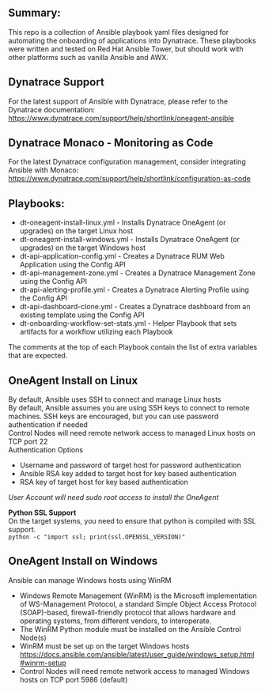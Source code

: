 ## Summary:
This repo is a collection of Ansible playbook yaml files designed for automating the onboarding of applications into Dynatrace.  These playbooks were written and tested on Red Hat Ansible Tower, but should work with other platforms such as vanilla Ansible and AWX.

## Dynatrace Support
For the latest support of Ansible with Dynatrace, please refer to the Dynatrace documentation:\
https://www.dynatrace.com/support/help/shortlink/oneagent-ansible

## Dynatrace Monaco - Monitoring as Code
For the latest Dynatrace configuration management, consider integrating Ansible with Monaco:\
https://www.dynatrace.com/support/help/shortlink/configuration-as-code 

## Playbooks:
* dt-oneagent-install-linux.yml - Installs Dynatrace OneAgent (or upgrades) on the target Linux host
* dt-oneagent-install-windows.yml - Installs Dynatrace OneAgent (or upgrades) on the target Windows host
* dt-api-application-config.yml - Creates a Dynatrace RUM Web Application using the Config API
* dt-api-management-zone.yml - Creates a Dynatrace Management Zone using the Config API
* dt-api-alerting-profile.yml - Creates a Dynatrace Alerting Profile using the Config API
* dt-api-dashboard-clone.yml - Creates a Dynatrace dashboard from an existing template using the Config API
* dt-onboarding-workflow-set-stats.yml - Helper Playbook that sets artifacts for a workflow utilizing each Playbook

The comments at the top of each Playbook contain the list of extra variables that are expected.

## OneAgent Install on Linux
By default, Ansible uses SSH to connect and manage Linux hosts\
By default, Ansible assumes you are using SSH keys to connect to remote machines. SSH keys are encouraged, but you can use password authentication if needed\
Control Nodes will need remote network access to managed Linux hosts on TCP port 22\
Authentication Options
* Username and password of target host for password authentication
* Ansible RSA key added to target host for key based authentication
* RSA key of target host for key based authentication

_User Account will need sudo root access to install the OneAgent_

**Python SSL Support**\
On the target systems, you need to ensure that python is compiled with SSL support.\
`python -c "import ssl; print(ssl.OPENSSL_VERSION)"`

## OneAgent Install on Windows
Ansible can manage Windows hosts using WinRM
* Windows Remote Management (WinRM) is the Microsoft implementation of WS-Management Protocol, a standard Simple Object Access Protocol (SOAP)-based, firewall-friendly protocol that allows hardware and operating systems, from different vendors, to interoperate.
* The WinRM Python module must be installed on the Ansible Control Node(s)
* WinRM must be set up on the target Windows hosts
https://docs.ansible.com/ansible/latest/user_guide/windows_setup.html#winrm-setup
* Control Nodes will need remote network access to managed Windows hosts on TCP port 5986 (default)


